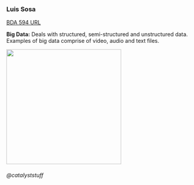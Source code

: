 ### Luis Sosa

[BDA 594 URL](https://sdsu.instructure.com/courses/113151)

**Big Data:** Deals with structured, semi-structured and unstructured data. Examples of big data comprise of video, audio and text files.

<a href="url"><img src="https://img.freepik.com/free-vector/cute-astronaut-reading-book-moon-cartoon-vector-icon-illustration-technology-education-icon-concept-isolated-premium-vector-flat-cartoon-style_138676-4200.jpg?w=740&t=st=1661566999~exp=1661567599~hmac=71215e8dbbfcecdd168d9292efac2a295c9c1254df24ecbe0a2c18fc4a75f1fa" align="center" height="300" width="300" ></a>

###### @catalyststuff
